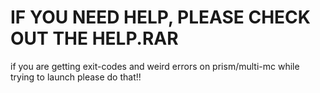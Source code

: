 # IF YOU NEED HELP, PLEASE CHECK OUT THE HELP.RAR
if you are getting exit-codes and weird errors on prism/multi-mc while trying to launch please do that!!
